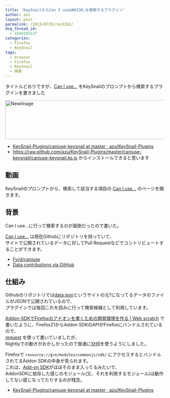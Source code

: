 ```yaml
---
title: 'KeySnailからCan I use&#8230;を検索するプラグイン'
author: azu
layout: post
permalink: /2013/0729/res3362/
dsq_thread_id:
  - 1544193127
categories:
  - Firefox
  - KeySnail
tags:
  - browser
  - Firefox
  - KeySnail
  - 検索
---
```

タイトルどおりですが、[Can I use&#8230;][1] をKeySnailのプロンプトから検索するプラグインを書きました

<img src="http://wordpress.local/wp-content/uploads/2013/07/CanIuse.png" alt="NewImage" title="CanIuse.png" border="0" width="600" height="123" />

*   [KeySnail-Plugins/caniuse-keysnail at master · azu/KeySnail-Plugins][2]
*   <https://raw.github.com/azu/KeySnail-Plugins/master/caniuse-keysnail/caniuse-keysnail.ks.js> からインストールできると思います

## 動画



KeySnailのプロンプトから、検索して該当する項目の [Can I use&#8230;][1] のページを開きます。

## 背景

Can I use…に行って検索するのが面倒だったので書いた。

[Can I use&#8230;][1] は現在Githubにリポジトリを持っていて、  
サイトで公開されているデータに対してPull Requestなどでコントリビュートすることができます。

*   [Fyrd/caniuse][3]
*   [Data contributions via GitHub][4]

## 仕組み

Githubのリポジトリでは[data.json][5]というサイトの元?になってるデータのファイルがJSONで公開されているので、  
プラグインでは毎回これを読みに行って検索候補として利用しています。

[Addon-SDKでFirefoxのアドオンを書くための開発環境を作る | Web scratch][6] で書いたように、Firefox21からAddon SDKのAPIがFirefoxにバンドルされているので、  
[request][7] を使って書いていましたが、  
Nightlyでの動きがおかしかったので普通に[XHR][8]を使うようにしました。

Firefoxで `resource://gre/modules/commonjs/sdk/` にアクセスするとバンドルされてるAddon SDKの中身が見られます。  
これは、[Add-on SDK][9]がほぼそのまま入ってるみたいで、  
AddonSDKに依存した感じのモジュール(又、それを利用するモジュール)は動作してない感じなってたりするのが残念。

*   [KeySnail-Plugins/caniuse-keysnail at master · azu/KeySnail-Plugins][2]

 [1]: http://caniuse.com/ "Can I use... Support tables for HTML5, CSS3, etc"
 [2]: https://github.com/azu/KeySnail-Plugins/tree/master/caniuse-keysnail "KeySnail-Plugins/caniuse-keysnail at master · azu/KeySnail-Plugins"
 [3]: https://github.com/Fyrd/caniuse "Fyrd/caniuse"
 [4]: http://caniuse.com/feed.php?id=136 "Data contributions via GitHub"
 [5]: https://github.com/Fyrd/caniuse "data.json"
 [6]: http://efcl.info/2013/0721/res3346/ "Addon-SDKでFirefoxのアドオンを書くための開発環境を作る | Web scratch"
 [7]: https://addons.mozilla.org/en-US/developers/docs/sdk/latest/modules/sdk/request.html "request"
 [8]: https://github.com/azu/KeySnail-Plugins/commit/866ccaf177113ca57f8c363163e3d4d4ab1e3bb3 "XHR"
 [9]: https://addons.mozilla.org/en-US/developers/docs/sdk/latest/dev-guide/tutorials/installation.html "Add-on SDK"